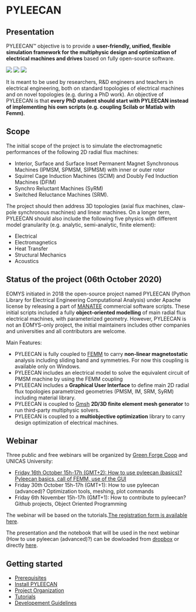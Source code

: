 PYLEECAN
========

Presentation
------------

PYLEECAN™ objective is to provide a **user-friendly, unified, flexible
simulation framework for the multiphysic design and optimization of
electrical machines and drives** based on fully open-source software.

![](_static/BPMSM.png)
![](_static/IPMSM.png)
![](_static/SyRM.png)

It is meant to be used by researchers, R&D engineers and teachers in
electrical engineering, both on standard topologies of electrical
machines and on novel topologies (e.g. during a PhD work). An objective
of PYLEECAN is that **every PhD student should start with PYLEECAN
instead of implementing his own scripts (e.g. coupling Scilab or Matlab
with Femm)**.

Scope
-----

The initial scope of the project is to simulate the electromagnetic
performances of the following 2D radial flux machines:

-   Interior, Surface and Surface Inset Permanent Magnet Synchronous
    Machines (IPMSM, SPMSM, SIPMSM) with inner or outer rotor
-   Squirrel Cage Induction Machines (SCIM) and Doubly Fed Induction
    Machines (DFIM)
-   Synchro Reluctant Machines (SyRM)
-   Switched Reluctance Machines (SRM).

The project should then address 3D topologies (axial flux machines,
claw-pole synchronous machines) and linear machines. On a longer term,
PYLEECAN should also include the following five physics with different
model granularity (e.g. analytic, semi-analytic, finite element):

-   Electrical
-   Electromagnetics
-   Heat Transfer
-   Structural Mechanics
-   Acoustics

Status of the project (06th October 2020)
-----------------------------------------

EOMYS initiated in 2018 the open-source project named PYLEECAN (Python
Library for Electrical Engineering Computational Analysis) under Apache
license by releasing a part of [MANATEE](https://eomys.com/produits/manatee/article/logiciel-manatee?lang=en)
commercial software scripts. These initial scripts included a fully
**object-oriented modelling** of main radial flux electrical machines,
with parameterized geometry. However, PYLEECAN is not an EOMYS-only
project, the initial maintainers includes other companies and
universities and all contributors are welcome.

Main Features:

-   PYLEECAN is fully coupled to [FEMM](http://www.femm.info) to carry
    **non-linear magnetostatic** analysis including sliding band and
    symmetries. For now this coupling is available only on Windows.
-   PYLEECAN includes an electrical model to solve the equivalent
    circuit of PMSM machine by using the FEMM coupling
-   PYLEECAN includes a **Graphical User Interface** to define main 2D
    radial flux topologies parametrized geometries (PMSM, IM, SRM, SyRM)
    including material library.
-   PYLEECAN is coupled to [Gmsh](http://gmsh.info/) **2D/3D finite
    element mesh generator** to run third-party multiphysic solvers.
-   PYLEECAN is coupled to a **multiobjective optimization** library to
    carry design optimization of electrical machines.

Webinar
-------

Three public and free webinars will be organized by [Green Forge Coop](https://www.linkedin.com/company/greenforgecoop/about/) and UNICAS
University:

-   [Friday 16th October 15h-17h (GMT+2): How to use pyleecan (basics)? Pyleecan basics, call of FEMM, use of the GUI](webinar_1.md)
-   Friday 30th October 15h-17h (GMT+1): How to use pyleecan (advanced)?
    Optimization tools, meshing, plot commands
-   Friday 6th November 15h-17h (GMT+1): How to contribute to pyleecan?
    Github projects, Object Oriented Programming

The webinar will be based on the tutorials.[The registration form is available here](https://us02web.zoom.us/meeting/register/tZYsc-mppz8pE9UYGaTYWe6m8117qgi44EKi).

The presentation and the notebook that will be used in the next webinar (How to use pyleecan (advanced)?) can be dowloaded from [dropbox](https://www.dropbox.com/sh/f3mmf4evdeg1jmb/AACFSBx-hKYlQFWY8ytwX9JUa?dl=0) or directly [here](https://www.pyleecan.org/notebook/Webinar_Pyleecan_Advanced.zip).

Getting started
---------------

- [Prerequisites](prerequisite.md)
- [Install PYLEECAN](get.pyleecan.md)
- [Project Organization](project.organization.md)
- [Tutorials](tutorials.md)
- [Developement Guidelines](development.md)